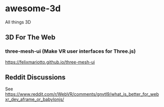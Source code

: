 # awesome-3d
All things 3D

## 3D For The Web

### three-mesh-ui (Make VR user interfaces for Three.js)

https://felixmariotto.github.io/three-mesh-ui

## Reddit Discussions

See https://www.reddit.com/r/WebVR/comments/gnvtl9/what_is_better_for_webxr_dev_aframe_or_babylonjs/
